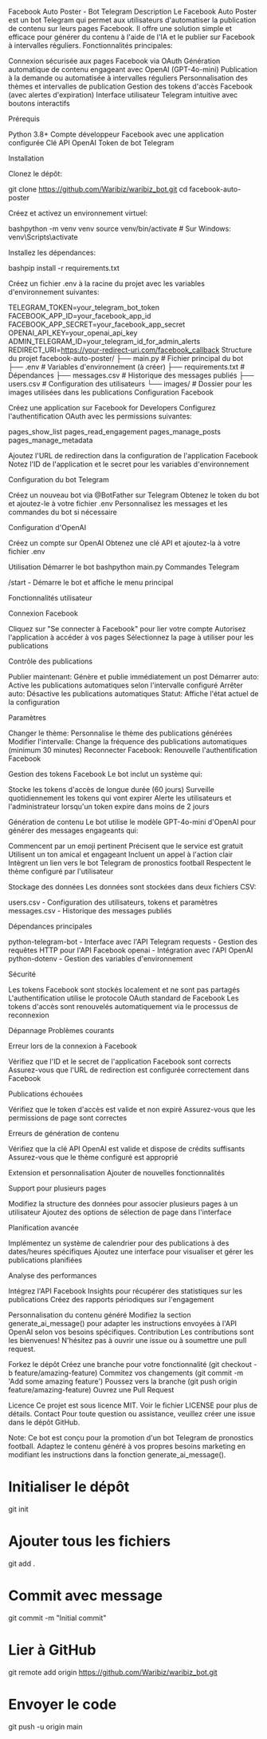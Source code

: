Facebook Auto Poster - Bot Telegram
Description
Le Facebook Auto Poster est un bot Telegram qui permet aux utilisateurs d'automatiser la publication de contenu sur leurs pages Facebook. Il offre une solution simple et efficace pour générer du contenu à l'aide de l'IA et le publier sur Facebook à intervalles réguliers.
Fonctionnalités principales:

Connexion sécurisée aux pages Facebook via OAuth
Génération automatique de contenu engageant avec OpenAI (GPT-4o-mini)
Publication à la demande ou automatisée à intervalles réguliers
Personnalisation des thèmes et intervalles de publication
Gestion des tokens d'accès Facebook (avec alertes d'expiration)
Interface utilisateur Telegram intuitive avec boutons interactifs

Prérequis

Python 3.8+
Compte développeur Facebook avec une application configurée
Clé API OpenAI
Token de bot Telegram

Installation

Clonez le dépôt:

 git clone https://github.com/Waribiz/waribiz_bot.git
cd facebook-auto-poster

Créez et activez un environnement virtuel:

bashpython -m venv venv
source venv/bin/activate  # Sur Windows: venv\Scripts\activate

Installez les dépendances:

bashpip install -r requirements.txt

Créez un fichier .env à la racine du projet avec les variables d'environnement suivantes:

TELEGRAM_TOKEN=your_telegram_bot_token
FACEBOOK_APP_ID=your_facebook_app_id
FACEBOOK_APP_SECRET=your_facebook_app_secret
OPENAI_API_KEY=your_openai_api_key
ADMIN_TELEGRAM_ID=your_telegram_id_for_admin_alerts
REDIRECT_URI=https://your-redirect-uri.com/facebook_callback
Structure du projet
facebook-auto-poster/
├── main.py                # Fichier principal du bot
├── .env                   # Variables d'environnement (à créer)
├── requirements.txt       # Dépendances
├── messages.csv           # Historique des messages publiés
├── users.csv              # Configuration des utilisateurs
└── images/                # Dossier pour les images utilisées dans les publications
Configuration Facebook

Créez une application sur Facebook for Developers
Configurez l'authentification OAuth avec les permissions suivantes:

pages_show_list
pages_read_engagement
pages_manage_posts
pages_manage_metadata


Ajoutez l'URL de redirection dans la configuration de l'application Facebook
Notez l'ID de l'application et le secret pour les variables d'environnement

Configuration du bot Telegram

Créez un nouveau bot via @BotFather sur Telegram
Obtenez le token du bot et ajoutez-le à votre fichier .env
Personnalisez les messages et les commandes du bot si nécessaire

Configuration d'OpenAI

Créez un compte sur OpenAI
Obtenez une clé API et ajoutez-la à votre fichier .env

Utilisation
Démarrer le bot
bashpython main.py
Commandes Telegram

/start - Démarre le bot et affiche le menu principal

Fonctionnalités utilisateur

Connexion Facebook

Cliquez sur "Se connecter à Facebook" pour lier votre compte
Autorisez l'application à accéder à vos pages
Sélectionnez la page à utiliser pour les publications


Contrôle des publications

Publier maintenant: Génère et publie immédiatement un post
Démarrer auto: Active les publications automatiques selon l'intervalle configuré
Arrêter auto: Désactive les publications automatiques
Statut: Affiche l'état actuel de la configuration


Paramètres

Changer le thème: Personnalise le thème des publications générées
Modifier l'intervalle: Change la fréquence des publications automatiques (minimum 30 minutes)
Reconnecter Facebook: Renouvelle l'authentification Facebook



Gestion des tokens Facebook
Le bot inclut un système qui:

Stocke les tokens d'accès de longue durée (60 jours)
Surveille quotidiennement les tokens qui vont expirer
Alerte les utilisateurs et l'administrateur lorsqu'un token expire dans moins de 2 jours

Génération de contenu
Le bot utilise le modèle GPT-4o-mini d'OpenAI pour générer des messages engageants qui:

Commencent par un emoji pertinent
Précisent que le service est gratuit
Utilisent un ton amical et engageant
Incluent un appel à l'action clair
Intègrent un lien vers le bot Telegram de pronostics football
Respectent le thème configuré par l'utilisateur

Stockage des données
Les données sont stockées dans deux fichiers CSV:

users.csv - Configuration des utilisateurs, tokens et paramètres
messages.csv - Historique des messages publiés

Dépendances principales

python-telegram-bot - Interface avec l'API Telegram
requests - Gestion des requêtes HTTP pour l'API Facebook
openai - Intégration avec l'API OpenAI
python-dotenv - Gestion des variables d'environnement

Sécurité

Les tokens Facebook sont stockés localement et ne sont pas partagés
L'authentification utilise le protocole OAuth standard de Facebook
Les tokens d'accès sont renouvelés automatiquement via le processus de reconnexion

Dépannage
Problèmes courants

Erreur lors de la connexion à Facebook

Vérifiez que l'ID et le secret de l'application Facebook sont corrects
Assurez-vous que l'URL de redirection est configurée correctement dans Facebook


Publications échouées

Vérifiez que le token d'accès est valide et non expiré
Assurez-vous que les permissions de page sont correctes


Erreurs de génération de contenu

Vérifiez que la clé API OpenAI est valide et dispose de crédits suffisants
Assurez-vous que le thème configuré est approprié



Extension et personnalisation
Ajouter de nouvelles fonctionnalités

Support pour plusieurs pages

Modifiez la structure des données pour associer plusieurs pages à un utilisateur
Ajoutez des options de sélection de page dans l'interface


Planification avancée

Implémentez un système de calendrier pour des publications à des dates/heures spécifiques
Ajoutez une interface pour visualiser et gérer les publications planifiées


Analyse des performances

Intégrez l'API Facebook Insights pour récupérer des statistiques sur les publications
Créez des rapports périodiques sur l'engagement



Personnalisation du contenu généré
Modifiez la section generate_ai_message() pour adapter les instructions envoyées à l'API OpenAI selon vos besoins spécifiques.
Contribution
Les contributions sont les bienvenues! N'hésitez pas à ouvrir une issue ou à soumettre une pull request.

Forkez le dépôt
Créez une branche pour votre fonctionnalité (git checkout -b feature/amazing-feature)
Commitez vos changements (git commit -m 'Add some amazing feature')
Poussez vers la branche (git push origin feature/amazing-feature)
Ouvrez une Pull Request

Licence
Ce projet est sous licence MIT. Voir le fichier LICENSE pour plus de détails.
Contact
Pour toute question ou assistance, veuillez créer une issue dans le dépôt GitHub.

Note: Ce bot est conçu pour la promotion d'un bot Telegram de pronostics football. Adaptez le contenu généré à vos propres besoins marketing en modifiant les instructions dans la fonction generate_ai_message().
















# Initialiser le dépôt
git init

# Ajouter tous les fichiers
git add .

# Commit avec message
git commit -m "Initial commit"

# Lier à GitHub
git remote add origin https://github.com/Waribiz/waribiz_bot.git

# Envoyer le code
git push -u origin main
